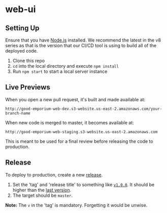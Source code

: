 # web-ui

## Setting Up
Ensure that you have [Node.js](https://nodejs.org/en/) installed. We recommend the latest in the v8 series as that is the version that our CI/CD tool is using to build all of the deployed code.

1. Clone this repo
2. `cd` into the local directory and execute `npm install`
3. Run `npm start` to start a local server instance

## Live Previews

When you open a new pull request, it's built and made available at:
```
http://good-emporium-web-dev.s3-website.us-east-2.amazonaws.com/your-branch-name
```

When new code is merged to master, it becomes available at:
```
http://good-emporium-web-staging.s3-website.us-east-2.amazonaws.com
```
This is meant to be used for a final review before releasing the code to production.

## Release

To deploy to production, create a new [release](https://github.com/good-emporium/web-ui/releases/new).
1. Set the 'tag' and 'release title' to something like [`v1.0.0`](https://semver.org).
It should be higher than the [last version](https://github.com/good-emporium/web-ui/releases).
2. The target should be `master`.

**Note:** The `v` in the 'tag' is mandatory. Forgetting it would be unwise.
